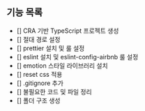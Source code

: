 ## 기능 목록

- [] CRA 기반 TypeScript 프로젝트 생성
- [] 절대 경로 설정
- [] prettier 설치 및 룰 설정
- [] eslint 설치 및 eslint-config-airbnb 룰 설정
- [] emotion 스타일 라이브러리 설치
- [] reset css 적용
- [] .gitignore 추가
- [] 불필요한 코드 및 파일 정리
- [] 폴더 구조 생성
